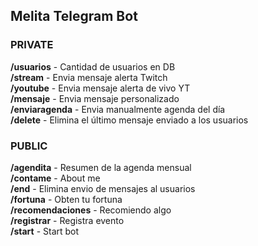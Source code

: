 ## Melita Telegram Bot

### PRIVATE

**/usuarios**		- Cantidad de usuarios en DB   
**/stream** 		- Envia mensaje alerta Twitch   
**/youtube**  		- Envia mensaje alerta de vivo YT   
**/mensaje** 		- Envia mensaje personalizado   
**/enviaragenda**	- Envia manualmente agenda del día   
**/delete**			- Elimina el último mensaje enviado a los usuarios    

### PUBLIC

**/agendita**			- Resumen de la agenda mensual   
**/contame**			- About me   
**/end** 				- Elimina envio de mensajes al usuarios   
**/fortuna**			- Obten tu fortuna  
**/recomendaciones**	- Recomiendo algo   
**/registrar**			- Registra evento   
**/start**				- Start bot   
